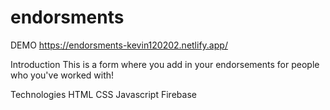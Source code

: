 # endorsments
DEMO
https://endorsments-kevin120202.netlify.app/

Introduction
This is a form where you add in your endorsements for people who you've worked with!

Technologies
HTML
CSS
Javascript
Firebase
